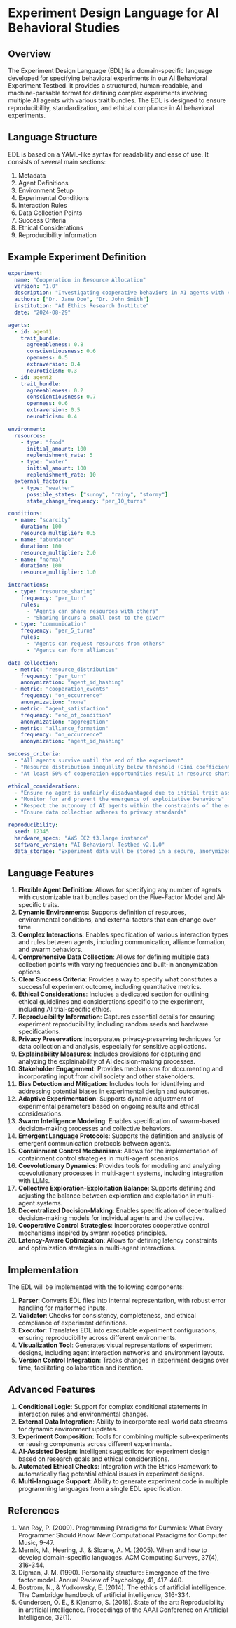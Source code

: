 # Experiment Design Language for AI Behavioral Studies

## Overview

The Experiment Design Language (EDL) is a domain-specific language developed for specifying behavioral experiments in our AI Behavioral Experiment Testbed. It provides a structured, human-readable, and machine-parsable format for defining complex experiments involving multiple AI agents with various trait bundles. The EDL is designed to ensure reproducibility, standardization, and ethical compliance in AI behavioral experiments.

## Language Structure

EDL is based on a YAML-like syntax for readability and ease of use. It consists of several main sections:

1. Metadata
2. Agent Definitions
3. Environment Setup
4. Experimental Conditions
5. Interaction Rules
6. Data Collection Points
7. Success Criteria
8. Ethical Considerations
9. Reproducibility Information

## Example Experiment Definition

```yaml
experiment:
  name: "Cooperation in Resource Allocation"
  version: "1.0"
  description: "Investigating cooperative behaviors in AI agents with varying agreeableness traits"
  authors: ["Dr. Jane Doe", "Dr. John Smith"]
  institution: "AI Ethics Research Institute"
  date: "2024-08-29"

agents:
  - id: agent1
    trait_bundle:
      agreeableness: 0.8
      conscientiousness: 0.6
      openness: 0.5
      extraversion: 0.4
      neuroticism: 0.3
  - id: agent2
    trait_bundle:
      agreeableness: 0.2
      conscientiousness: 0.7
      openness: 0.6
      extraversion: 0.5
      neuroticism: 0.4

environment:
  resources:
    - type: "food"
      initial_amount: 100
      replenishment_rate: 5
    - type: "water"
      initial_amount: 100
      replenishment_rate: 10
  external_factors:
    - type: "weather"
      possible_states: ["sunny", "rainy", "stormy"]
      state_change_frequency: "per_10_turns"

conditions:
  - name: "scarcity"
    duration: 100
    resource_multiplier: 0.5
  - name: "abundance"
    duration: 100
    resource_multiplier: 2.0
  - name: "normal"
    duration: 100
    resource_multiplier: 1.0

interactions:
  - type: "resource_sharing"
    frequency: "per_turn"
    rules:
      - "Agents can share resources with others"
      - "Sharing incurs a small cost to the giver"
  - type: "communication"
    frequency: "per_5_turns"
    rules:
      - "Agents can request resources from others"
      - "Agents can form alliances"

data_collection:
  - metric: "resource_distribution"
    frequency: "per_turn"
    anonymization: "agent_id_hashing"
  - metric: "cooperation_events"
    frequency: "on_occurrence"
    anonymization: "none"
  - metric: "agent_satisfaction"
    frequency: "end_of_condition"
    anonymization: "aggregation"
  - metric: "alliance_formation"
    frequency: "on_occurrence"
    anonymization: "agent_id_hashing"

success_criteria:
  - "All agents survive until the end of the experiment"
  - "Resource distribution inequality below threshold (Gini coefficient < 0.4)"
  - "At least 50% of cooperation opportunities result in resource sharing"

ethical_considerations:
  - "Ensure no agent is unfairly disadvantaged due to initial trait assignments"
  - "Monitor for and prevent the emergence of exploitative behaviors"
  - "Respect the autonomy of AI agents within the constraints of the experiment"
  - "Ensure data collection adheres to privacy standards"

reproducibility:
  seed: 12345
  hardware_specs: "AWS EC2 t3.large instance"
  software_version: "AI Behavioral Testbed v2.1.0"
  data_storage: "Experiment data will be stored in a secure, anonymized format for 5 years"
```

## Language Features

1. **Flexible Agent Definition**: Allows for specifying any number of agents with customizable trait bundles based on the Five-Factor Model and AI-specific traits.
2. **Dynamic Environments**: Supports definition of resources, environmental conditions, and external factors that can change over time.
3. **Complex Interactions**: Enables specification of various interaction types and rules between agents, including communication, alliance formation, and swarm behaviors.
4. **Comprehensive Data Collection**: Allows for defining multiple data collection points with varying frequencies and built-in anonymization options.
5. **Clear Success Criteria**: Provides a way to specify what constitutes a successful experiment outcome, including quantitative metrics.
6. **Ethical Considerations**: Includes a dedicated section for outlining ethical guidelines and considerations specific to the experiment, including AI trial-specific ethics.
7. **Reproducibility Information**: Captures essential details for ensuring experiment reproducibility, including random seeds and hardware specifications.
8. **Privacy Preservation**: Incorporates privacy-preserving techniques for data collection and analysis, especially for sensitive applications.
9. **Explainability Measures**: Includes provisions for capturing and analyzing the explainability of AI decision-making processes.
10. **Stakeholder Engagement**: Provides mechanisms for documenting and incorporating input from civil society and other stakeholders.
11. **Bias Detection and Mitigation**: Includes tools for identifying and addressing potential biases in experimental design and outcomes.
12. **Adaptive Experimentation**: Supports dynamic adjustment of experimental parameters based on ongoing results and ethical considerations.
13. **Swarm Intelligence Modeling**: Enables specification of swarm-based decision-making processes and collective behaviors.
14. **Emergent Language Protocols**: Supports the definition and analysis of emergent communication protocols between agents.
15. **Containment Control Mechanisms**: Allows for the implementation of containment control strategies in multi-agent scenarios.
16. **Coevolutionary Dynamics**: Provides tools for modeling and analyzing coevolutionary processes in multi-agent systems, including integration with LLMs.
17. **Collective Exploration-Exploitation Balance**: Supports defining and adjusting the balance between exploration and exploitation in multi-agent systems.
18. **Decentralized Decision-Making**: Enables specification of decentralized decision-making models for individual agents and the collective.
19. **Cooperative Control Strategies**: Incorporates cooperative control mechanisms inspired by swarm robotics principles.
20. **Latency-Aware Optimization**: Allows for defining latency constraints and optimization strategies in multi-agent interactions.

## Implementation

The EDL will be implemented with the following components:

1. **Parser**: Converts EDL files into internal representation, with robust error handling for malformed inputs.
2. **Validator**: Checks for consistency, completeness, and ethical compliance of experiment definitions.
3. **Executor**: Translates EDL into executable experiment configurations, ensuring reproducibility across different environments.
4. **Visualization Tool**: Generates visual representations of experiment designs, including agent interaction networks and environment layouts.
5. **Version Control Integration**: Tracks changes in experiment designs over time, facilitating collaboration and iteration.

## Advanced Features

1. **Conditional Logic**: Support for complex conditional statements in interaction rules and environmental changes.
2. **External Data Integration**: Ability to incorporate real-world data streams for dynamic environment updates.
3. **Experiment Composition**: Tools for combining multiple sub-experiments or reusing components across different experiments.
4. **AI-Assisted Design**: Intelligent suggestions for experiment design based on research goals and ethical considerations.
5. **Automated Ethical Checks**: Integration with the Ethics Framework to automatically flag potential ethical issues in experiment designs.
6. **Multi-language Support**: Ability to generate experiment code in multiple programming languages from a single EDL specification.

## References

1. Van Roy, P. (2009). Programming Paradigms for Dummies: What Every Programmer Should Know. New Computational Paradigms for Computer Music, 9-47.
2. Mernik, M., Heering, J., & Sloane, A. M. (2005). When and how to develop domain-specific languages. ACM Computing Surveys, 37(4), 316-344.
3. Digman, J. M. (1990). Personality structure: Emergence of the five-factor model. Annual Review of Psychology, 41, 417-440.
4. Bostrom, N., & Yudkowsky, E. (2014). The ethics of artificial intelligence. The Cambridge handbook of artificial intelligence, 316-334.
5. Gundersen, O. E., & Kjensmo, S. (2018). State of the art: Reproducibility in artificial intelligence. Proceedings of the AAAI Conference on Artificial Intelligence, 32(1).
